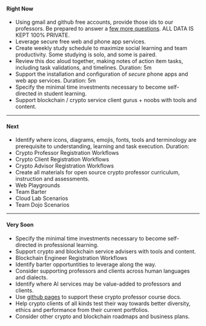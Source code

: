 
#### Right Now
- Using gmail and github free accounts, provide those ids to our professors.  Be prepared to answer a [few more questions](??).  ALL DATA IS KEPT 100% PRIVATE.
- Leverage secure free web and phone app services.
- Create weekly study schedule to maximize social learning and team productivity.  Some studying is solo, and some is paired.
- Review this doc aloud together, making notes of action item tasks, including task validations, and timelines.  Duration: 5m
- Support the installation and configuration of *secure* phone apps and web app services.  Duration: 5m
- Specify the minimal time investments necessary to become self-directed in student learning.
- Support blockchain / crypto service client gurus + noobs with tools and content.
---
#### Next
- Identify where icons, diagrams, emojis, fonts, tools and terminology are prerequisite to understanding, learning and task execution. Duration: 
- Crypto Professor Registration Workflows
- Crypto Client Registration Workflows
- Crypto Advisor Registration Workflows
- Create all materials for open source crypto professor curriculum, instruction and assessments.
- Web Playgrounds
- Team Barter
- Cloud Lab Scenarios
- Team Dojo Scenarios
---
#### Very Soon
- Specify the minimal time investments necessary to become self-directed in professional learning.
- Support crypto and blockchain service advisers with tools and content.
- Blockchain Engineer Registration Workflows
- Identify barter opportuntities to leverage along the way.
- Consider supporting professors and clients across human languages and dialects.
- Identify where AI services may be value-added to professors and clients.
- Use [github pages](https://pages.github.com/) to support these crypto professor course docs.
- Help crypto clients of all kinds test their way towards better diversity, ethics and performance from their current portfolios.
- Consider other crypto and blockchain roadmaps and business plans.
